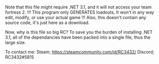 Note that this file might require .NET 3.1, and it will not access your team fortress 2.
!!! This program only GENERATES loadouts, It won't in any way edit, modify, or use your actual game !!!
Also, this doesn't contain any source code, it's just here as a download.

Now, why is this file so big RC? To save you the burden of installing .NET 3.1, all of the dependancies have been packed into a single file, thus the large size.

To contact me:
Steam; https://steamcommunity.com/id/RC3432/
Discord; RC3432#5815
